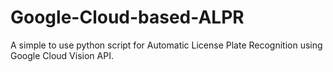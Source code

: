 # Google-Cloud-based-ALPR
A simple to use python script for Automatic License Plate Recognition using Google Cloud Vision API.
